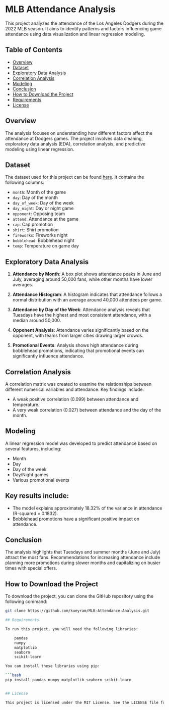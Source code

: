 # MLB Attendance Analysis

This project analyzes the attendance of the Los Angeles Dodgers during the 2022 MLB season. It aims to identify patterns and factors influencing game attendance using data visualization and linear regression modeling.

## Table of Contents
- [Overview](#overview)
- [Dataset](#dataset)
- [Exploratory Data Analysis](#exploratory-data-analysis)
- [Correlation Analysis](#correlation-analysis)
- [Modeling](#modeling)
- [Conclusion](#conclusion)
- [How to Download the Project](#how-to-download-the-project)
- [Requirements](#requirements)
- [License](#license)

## Overview

The analysis focuses on understanding how different factors affect the attendance at Dodgers games. The project involves data cleaning, exploratory data analysis (EDA), correlation analysis, and predictive modeling using linear regression.

## Dataset

The dataset used for this project can be found [here](https://raw.githubusercontent.com/kueyram/MLB-Attendance-Analysis/refs/heads/main/data/dodgers-2022.csv). It contains the following columns:

- `month`: Month of the game
- `day`: Day of the month
- `day_of_week`: Day of the week
- `day_night`: Day or night game
- `opponent`: Opposing team
- `attend`: Attendance at the game
- `cap`: Cap promotion
- `shirt`: Shirt promotion
- `fireworks`: Fireworks night
- `bobblehead`: Bobblehead night
- `temp`: Temperature on game day

## Exploratory Data Analysis

1. **Attendance by Month**: A box plot shows attendance peaks in June and July, averaging around 50,000 fans, while other months have lower averages.
  
2. **Attendance Histogram**: A histogram indicates that attendance follows a normal distribution with an average around 40,000 attendees per game.
  
3. **Attendance by Day of the Week**: Attendance analysis reveals that Tuesdays have the highest and most consistent attendance, with a median around 50,000.
  
4. **Opponent Analysis**: Attendance varies significantly based on the opponent, with teams from larger cities drawing larger crowds.

5. **Promotional Events**: Analysis shows high attendance during bobblehead promotions, indicating that promotional events can significantly influence attendance.

## Correlation Analysis

A correlation matrix was created to examine the relationships between different numerical variables and attendance. Key findings include:
- A weak positive correlation (0.099) between attendance and temperature.
- A very weak correlation (0.027) between attendance and the day of the month.

## Modeling

A linear regression model was developed to predict attendance based on several features, including:
- Month
- Day
- Day of the week
- Day/Night games
- Various promotional events

## Key results include:
- The model explains approximately 18.32% of the variance in attendance (R-squared = 0.1832).
- Bobblehead promotions have a significant positive impact on attendance.

## Conclusion

The analysis highlights that Tuesdays and summer months (June and July) attract the most fans. Recommendations for increasing attendance include planning more promotions during slower months and capitalizing on busier times with special offers.

## How to Download the Project

To download the project, you can clone the GitHub repository using the following command:

```bash
git clone https://github.com/kueyram/MLB-Attendance-Analysis.git

## Requirements

To run this project, you will need the following libraries:

    pandas
    numpy
    matplotlib
    seaborn
    scikit-learn

You can install these libraries using pip:

```bash
pip install pandas numpy matplotlib seaborn scikit-learn


## License

This project is licensed under the MIT License. See the LICENSE file for more details.